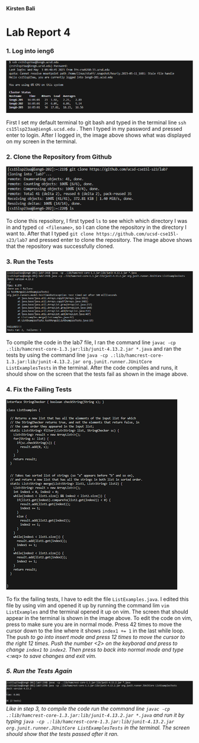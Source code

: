 #### Kirsten Bali

# Lab Report 4

### 1. Log into ieng6
![Image](Capture.PNG)

First I set my default terminal to git bash and typed in the terminal line `ssh cs15lsp23aa@ieng6.ucsd.edu` <enter>. Then I typed in my password and pressed enter to login. After I logged in, the image above shows what was displayed on my screen in the terminal.

  
### 2. Clone the Repository from Github 
![Image](Lab7GitClone.PNG)

To clone this repsoitory, I first typed `ls` to see which which directory I was in and typed `cd <filename>`, so I can clone the repository in the directory I want to. After that I typed `git clone https://github.com/ucsd-cse15l-s23/lab7` and pressed enter to clone the repository. The image above shows that the repository was successfully cloned.

  
### 3. Run the Tests
![Image](Lab7MyFail.png)

To compile the code in the lab7 file, I ran the command line `javac -cp .:lib/hamcrest-core-1.3.jar:lib/junit-4.13.2.jar *.java` <enter> and ran the tests by using the command line `java -cp .:lib/hamcrest-core-1.3.jar:lib/junit-4.13.2.jar org.junit.runner.JUnitCore ListExamplesTests` <enter> in the terminal. After the code compiles and runs, it should show on the screen that the tests fail as shown in the image above.


### 4. Fix the Failing Tests
![Image](Lab7FixedBugs.png)
  
To fix the failing tests, I have to edit the file `ListExamples.java`. I edited this file by using vim and opened it up by running the command lim `vim ListExamples` <enter> and the terminal opened it up on vim. The screen that should appear in the terminal is shown in the image above. To edit the code on vim, press <esc> to make sure you are in normal mode. Press <j> 42 times to move the cursor down to the line where it shows `index1 += 1` in the last while loop. The push <i> to go into insert mode and press <l> 12 times to move the cursor to the right 12 times. Push the number <2> on the keyborad and press <backspace> to change `index1` to `index2`. Then press <esc> to back into normal mode and type <:wq> to save changes and exit vim.


### 5. Run the Tests Again
  ![Image](Lab7Mysuccess.PNG)
Like in step 3, to compile the code run the command line `javac -cp .:lib/hamcrest-core-1.3.jar:lib/junit-4.13.2.jar *.java` <enter> and run it by typing `java -cp .:lib/hamcrest-core-1.3.jar:lib/junit-4.13.2.jar org.junit.runner.JUnitCore ListExamplesTests` <enter> in the terminal. The screen should show that the tests passed after it ran.
